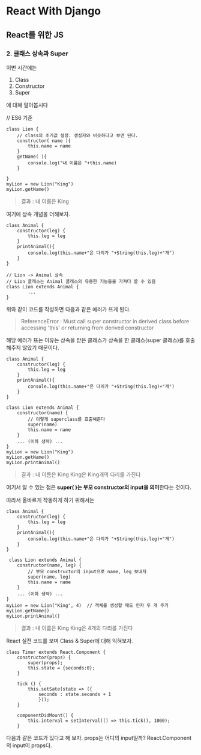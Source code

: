 # React With Django
## React를 위한 JS
### 2. 클래스 상속과 Super

이번 시간에는 
1. Class
2. Constructor
3. Super

에 대해 알아봅시다

// ES6 기준

    class Lion {
    	// class의 초기값 설정. 생성자와 비슷하다고 보면 된다.
    	constructor( name ){
	    	this.name = name
    	}
    	getName( ){
	    	console.log("내 이름은 "+this.name)
    	}
    
    }
	myLion = new Lion("King")
	myLion.getName()

> 결과 : 내 이름은 King

여기에 상속 개념을 더해보자.

    class Animal { 
    	constructor(leg) { 
	    	this.leg = leg
    	}
    	printAnimal(){
	    	console.log(this.name+"은 다리가 "+String(this.leg)+"개")
    	}
    }
    
    // Lion -> Animal 상속
    // Lion 클래스는 Animal 클래스의 유용한 기능들을 가져다 쓸 수 있음
    class Lion extends Animal {
    		...
    }

위와 같이 코드를 작성하면 다음과 같은 에러가 뜨게 된다.

> ReferenceError : Must call super constructor in derived class before
> accessing 'this' or returning from derived constructor

해당 에러가 뜨는 이유는 상속을 받은 클래스가 
상속을 한 클래스(super 클래스)를 호출해주지 않았기 때문이다.

    class Animal { 
    	constructor(leg) { 
	    	this.leg = leg
    	}
    	printAnimal(){
	    	console.log(this.name+"은 다리가 "+String(this.leg)+"개")
    	}
    }
    
    class Lion extends Animal {
	    constructor(name) {
		    // 이렇게 superclass를 호출해준다
		    super(name)
		    this.name = name
	    }
	    ... (이하 생략) ... 
    }
    myLion = new Lion("King")
    myLion.getName()
    myLion.printAnimal()

> 결과 : 
> 내 이름은 King
> King은 King개의 다리를 가진다

여기서 알 수 있는 점은 
 **super(  )는 부모 constructor의 input을 의미**한다는 것이다. 

따라서 올바르게 작동하게 하기 위해서는 

    class Animal { 
    	constructor(leg) { 
	    	this.leg = leg
    	}
    	printAnimal(){
	    	console.log(this.name+"은 다리가 "+String(this.leg)+"개")
    	}
    }
    
     class Lion extends Animal {
	    constructor(name, leg) {
			// 부모 constructor의 input으로 name, leg 보내자
		    super(name, leg) 
		    this.name = name
	    }
	    ... (이하 생략) ... 
    }
    myLion = new Lion("King", 4)  // 객체를 생성할 때도 인자 두 개 주기
    myLion.getName()
    myLion.printAnimal()

> 결과 : 
> 내 이름은 King 
> King은 4개의 다리를 가진다


React 실전 코드를 보며 Class & Super에 대해 익혀보자.

    class Timer extends React.Component {
    	constructor(props) { 
	    	super(props);
		    this.state = {seconds:0};
		}
		
		tick () {
			this.setSate(state => ({
				seconds : state.seconds + 1
				}));
		}
		
		componentDidMount() {
			this.interval = setInterval(() => this.tick(), 1000);
		}

다음과 같은 코드가 있다고 해 보자.
props는 어디의 input일까?
React.Component의 input이 props다.

		   
